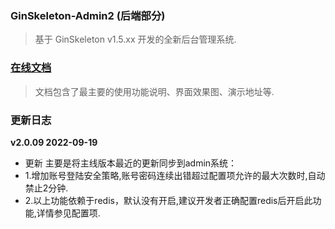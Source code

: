### GinSkeleton-Admin2 (后端部分)
> 基于 GinSkeleton v1.5.xx 开发的全新后台管理系统.


###  [在线文档](https://www.yuque.com/xiaofensinixidaouxiang/qmanaq/qmucb4)
> 文档包含了最主要的使用功能说明、界面效果图、演示地址等.


### 更新日志
**v2.0.09  2022-09-19**
 - 更新 
主要是将主线版本最近的更新同步到admin系统：
 - 1.增加账号登陆安全策略,账号密码连续出错超过配置项允许的最大次数时,自动禁止2分钟.
 - 2.以上功能依赖于redis，默认没有开启,建议开发者正确配置redis后开启此功能,详情参见配置项.
